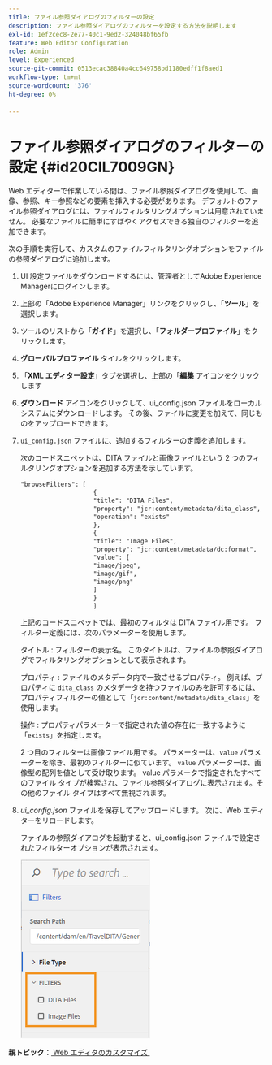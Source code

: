 ```yaml
---
title: ファイル参照ダイアログのフィルターの設定
description: ファイル参照ダイアログのフィルターを設定する方法を説明します
exl-id: 1ef2cec8-2e77-40c1-9ed2-324048bf65fb
feature: Web Editor Configuration
role: Admin
level: Experienced
source-git-commit: 0513ecac38840a4cc649758bd1180edff1f8aed1
workflow-type: tm+mt
source-wordcount: '376'
ht-degree: 0%

---
```


# ファイル参照ダイアログのフィルターの設定 {#id20CIL7009GN}

Web エディターで作業している間は、ファイル参照ダイアログを使用して、画像、参照、キー参照などの要素を挿入する必要があります。 デフォルトのファイル参照ダイアログには、ファイルフィルタリングオプションは用意されていません。 必要なファイルに簡単にすばやくアクセスできる独自のフィルターを追加できます。

次の手順を実行して、カスタムのファイルフィルタリングオプションをファイルの参照ダイアログに追加します。

1. UI 設定ファイルをダウンロードするには、管理者としてAdobe Experience Managerにログインします。

1. 上部の「Adobe Experience Manager」リンクをクリックし、「**ツール**」を選択します。
1. ツールのリストから「**ガイド**」を選択し、「**フォルダープロファイル**」をクリックします。
1. **グローバルプロファイル** タイルをクリックします。
1. 「**XML エディター設定**」タブを選択し、上部の「**編集** アイコンをクリックします
1. **ダウンロード** アイコンをクリックして、ui\_config.json ファイルをローカルシステムにダウンロードします。 その後、ファイルに変更を加えて、同じものをアップロードできます。
1. `ui_config.json` ファイルに、追加するフィルターの定義を追加します。

   次のコードスニペットは、DITA ファイルと画像ファイルという 2 つのフィルタリングオプションを追加する方法を示しています。

   ```
   "browseFilters": [
                       {
                       "title": "DITA Files",
                       "property": "jcr:content/metadata/dita_class",
                       "operation": "exists"
                       },
                       {
                       "title": "Image Files",
                       "property": "jcr:content/metadata/dc:format",
                       "value": [
                       "image/jpeg",
                       "image/gif",
                       "image/png"
                       ]
                       }
                       ]
   ```

   上記のコードスニペットでは、最初のフィルタは DITA ファイル用です。 フィルター定義には、次のパラメーターを使用します。

   タイトル
:   フィルターの表示名。 このタイトルは、ファイルの参照ダイアログでフィルタリングオプションとして表示されます。

   プロパティ
:   ファイルのメタデータ内で一致させるプロパティ。 例えば、プロパティに `dita_class` のメタデータを持つファイルのみを許可するには、プロパティフィルターの値として「`jcr:content/metadata/dita_class`」を使用します。

   操作
:   プロパティパラメーターで指定された値の存在に一致するように「`exists`」を指定します。

   2 つ目のフィルターは画像ファイル用です。 パラメーターは、`value` パラメーターを除き、最初のフィルターに似ています。 `value` パラメーターは、画像型の配列を値として受け取ります。 value パラメータで指定されたすべてのファイル タイプが検索され、ファイル参照ダイアログに表示されます。その他のファイル タイプはすべて無視されます。

1. *ui\_config.json* ファイルを保存してアップロードします。 次に、Web エディターをリロードします。

   ファイルの参照ダイアログを起動すると、ui\_config.json ファイルで設定されたフィルターオプションが表示されます。

   ![](assets/file-browse-custom-filters.png)


**親トピック：**&#x200B;[&#x200B; Web エディタのカスタマイズ &#x200B;](conf-web-editor.md)
